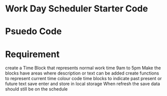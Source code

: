 # Work Day Scheduler Starter Code
# Psuedo Code
# Requirement
create a Time Block that represents normal work time 9am to 5pm
Make the blocks have areas where description or text can be added
create functions to represent current time
colour code time blocks to indicate past present or future text
save enter and store in local storage
When refresh the save data should still be on the schedule
